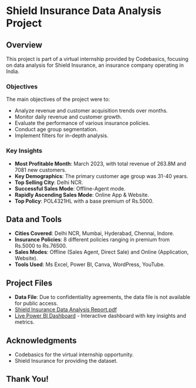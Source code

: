 # Shield Insurance Data Analysis Project

## Overview
This project is part of a virtual internship provided by Codebasics, focusing on data analysis for Shield Insurance, an insurance company operating in India.

### Objectives
The main objectives of the project were to:
- Analyze revenue and customer acquisition trends over months.
- Monitor daily revenue and customer growth.
- Evaluate the performance of various insurance policies.
- Conduct age group segmentation.
- Implement filters for in-depth analysis.

### Key Insights
- **Most Profitable Month**: March 2023, with total revenue of 263.8M and 7081 new customers.
- **Key Demographics**: The primary customer age group was 31-40 years.
- **Top Selling City**: Delhi NCR.
- **Successful Sales Mode**: Offline-Agent mode.
- **Rapidly Ascending Sales Mode**: Online App & Website.
- **Top Policy**: POL4321HL with a base premium of Rs.5000.

## Data and Tools
- **Cities Covered**: Delhi NCR, Mumbai, Hyderabad, Chennai, Indore.
- **Insurance Policies**: 8 different policies ranging in premium from Rs.5000 to Rs.76500.
- **Sales Modes**: Offline (Sales Agent, Direct Sale) and Online (Application, Website).
- **Tools Used**: Ms Excel, Power BI, Canva, WordPress, YouTube.

## Project Files
- **Data File**: Due to confidentiality agreements, the data file is not available for public access.
- [Shield Insurance Data Analysis Report.pdf](https://github.com/Mohit209e/Shield-Insurance-Analysis/blob/301530e7ce9f8fc5e7aa40217d3fb26777893fd8/Shield%20Insurance%20Data%20Analysis%20Report.pdf)
- [Live Power BI Dashboard](https://app.powerbi.com/view?r=eyJrIjoiZmU1Yzc2N2QtMzU4Ni00YmJkLTgwYmQtN2VmZjM1NTU0MTU2IiwidCI6ImM2ZTU0OWIzLTVmNDUtNDAzMi1hYWU5LWQ0MjQ0ZGM1YjJjNCJ9) - Interactive dashboard with key insights and metrics.

## Acknowledgments
- Codebasics for the virtual internship opportunity.
- Shield Insurance for providing the dataset.
## Thank You! 

